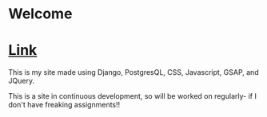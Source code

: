 # Welcome

# <a href="https://nikhil-i.link">Link</a>

This is my site made using Django, PostgresQL, CSS, Javascript, GSAP, and JQuery.

This is a site in continuous development, so will be worked on regularly- if I don't have freaking assignments!!
